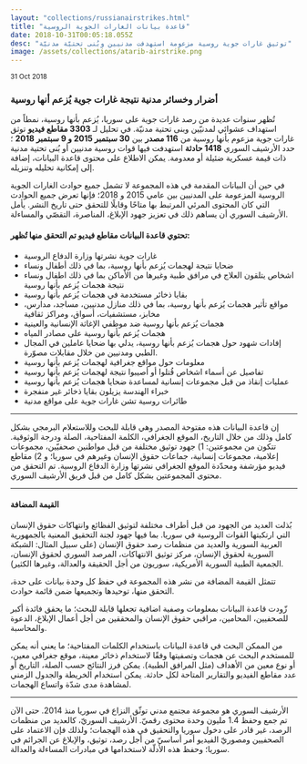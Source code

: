 ```yaml
---
layout: "collections/russianairstrikes.html"
title: "قاعدة بيانات الغارات الجوية الروسية"
date: 2018-10-31T00:05:18.055Z
desc: "توثيق غارات جوية روسية مزعومة استهدفت مدنيين وبُنى تحتيّة مدنيّة"
image: /assets/collections/atarib-airstrike.png
---
```


<small>31 Oct 2018</small>



### أضرار وخسائر مدنية نتيجة غارات جوية يُزعم أنها روسية 

تُظهر سنوات عديدة من رصد غارات جوية على سوريا، يُزعم بأنها روسية، نمطاً من استهداف عشوائي لمدنيّين وبنى تحتية مدنيّة. في تحليل لـ **3303 مقاطع فيديو** توثق غارات جوية مزعوم بأنها روسية من **116 مصدر** بين **30 سبتمبر 2015 و 9 سبتمبر 2018** ؛ حدد الأرشيف السوري **1418 حادثة** استهدفت فيها قوات روسية مدنيين أو بُنى تحتية مدنية ذات قيمة عسكرية ضئيلة أو معدومة. يمكن الاطلاع على محتوى قاعدة البيانات، إضافة إلى إمكانية تحليله وتنزيله.

في حين أن البيانات المقدمة في هذه المجموعة لا تشمل جميع حوادث الغارات الجوية الروسية المزعومة على المدنيين بين عامي 2015 و 2018؛ فإنها تعرض جميع الحوادث التي كان المحتوى المرئي المرتبط بها متاحًا وقابلًا للتحقق حتى تاريخ النشر. يأمل الأرشيف السوري أن يساهم ذلك في تعزيز جهود الإبلاغ، المناصرة، التقصّي والمساءلة.


#### تحتوي قاعدة البيانات مقاطع فيديو تم التحقق منها تُظهر: 

- غارات جوية نشرتها وزارة الدفاع الروسية
- ضحايا نتيجة لهجمات يُزعم بأنها روسية، بما في ذلك أطفال ونساء
- اشخاص يتلقون العلاج في مرافق طبية وغيرها من الأماكن بما في ذلك اطفال ونساء نتيجة هجمات يُزعم بأنها روسية
- بقايا ذخائر مستخدمة في هجمات يُزعم بأنها روسية
- مواقع تأثير هجمات يُزعم بأنها روسية، بما في ذلك منازل مدنيين، مساجد، مدارس، مخابز، مستشفيات، أسواق، ومراكز ثقافية
- هجمات يُزعم بأنها روسية ضد موظفي الإغاثة الإنسانية والعينية
- هجمات يُزعم بأنها روسية على مصادر المياه
- إفادات شهود حول هجمات يُزعم بأنها روسية، يدلي بها ضحايا عاملين في المجال الطبي ومدنيين من خلال مقابلات مصوّرة.
- معلومات حول مواقع جغرافية لهجمات يُزعم بأنها روسية
- تفاصيل عن أسماء اشخاص قُتلوا أو أصيبوا نتيجة لهجمات يُزعم بأنها روسية
- عمليات إنقاذ من قبل مجموعات إنسانية لمساعدة ضحايا هجمات يُزعم بأنها روسية
- خبراء الهندسة يزيلون بقايا ذخائر غير منفجرة
- طائرات روسية تشن غارات جوية على مواقع مدنية

---

إن قاعدة البيانات هذه مفتوحة المصدر وهي قابلة للبحث وللاستعلام البرمجي بشكل كامل وذلك من خلال التاريخ، الموقع الجغرافي، الكلمة المفتاحية، الصلة ودرجة الوثوقية. تتكون من مجموعتين: 1) جهود توثيق مختلفة من قبل مواطنين صحفيّين، مجموعات إعلامية، مجموعات إنسانية، جماعات حقوق الإنسان وغيرهم في سوريا؛ و 2) مقاطع فيديو مؤرشفة ومحدّدة الموقع الجغرافي نشرتها وزارة الدفاع الروسية. تم التحقق من محتوى المجموعتين بشكل كامل من قبل فريق الأرشيف السوري.

---

#### القيمة المضافة
بُذلت العديد من الجهود من قبل أطراف مختلفة لتوثيق الفظائع وانتهاكات حقوق الإنسان التي ارتكبتها القوات الروسية في سوريا. بما فيها جهود لجنة التحقيق المعنية بالجمهورية العربية السورية والعديد من منظمات رصد حقوق الإنسان (على سبيل المثال: الشبكة السورية لحقوق الإنسان، مركز توثيق الانتهاكات، المرصد السوري لحقوق الإنسان، الجمعية الطبية السورية الأمريكية، سوريون من أجل الحقيقة والعدالة، وغيرها الكثير).

تتمثل القيمة المضافة من نشر هذه المجموعة في حفظ كل وحدة بيانات على حدة، التحقق منها، توحيدها وتجميعها ضمن قائمة حوادث.

زّودت قاعدة البيانات بمعلومات وصفية اضافية تجعلها قابلة للبحث؛ ما يحقق فائدة أكبر للصحفيين، المحامين، مراقبي حقوق الإنسان والمحققين من أجل أعمال الإبلاغ، الدعوة والمحاسبة.

من الممكن البحث في قاعدة البيانات باستخدام الكلمات المفتاحية؛ ما يعني أنه يمكن للمستخدم البحث عن هجمات وتصفيتها وفقًا لاستخدام ذخائر معينة،  موقع جغرافي معين، أو نوع معين من الأهداف (مثل المرافق الطبية). يمكن فرز النتائج حسب الصلة، التاريخ أو عدد مقاطع الفيديو والتقارير المتاحة لكل حادثة. يمكن استخدام الخريطة والجدول الزمني لمشاهدة مدى شدّة واتساع الهجمات.

---
الأرشيف السوري هو مجموعة مجتمع مدني توثّق النزاع في سوريا منذ 2014. حتى الآن تم جمع وحفظ 1.4 مليون وحدة محتوى رقميّ. الأرشيف السوريّ، كالعديد من منظمات الرصد، غير قادر على دخول سوريا والتحقيق في هذه الهجمات؛ ولذلك فإن الاعتماد على الصحفيين ومصوريّ الفيديو أمر أساسيّ من أجل رصد، توثيق، والإبلاغ عن الجرائم في سوريا؛ وحفظ هذه الأدلّة لاستخدامها في مبادرات المساءلة والعدالة.
